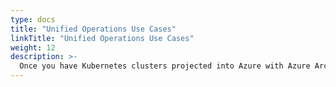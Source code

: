 ```yaml
---
type: docs
title: "Unified Operations Use Cases"
linkTitle: "Unified Operations Use Cases"
weight: 12
description: >-
  Once you have Kubernetes clusters projected into Azure with Azure Arc, you can start to use native Azure tooling to manage the clusters as native Azure resources. The following scenarios show examples of using Azure management tools such as Azure Monitor, GitOps configurations, and Azure Policy.
---
```

